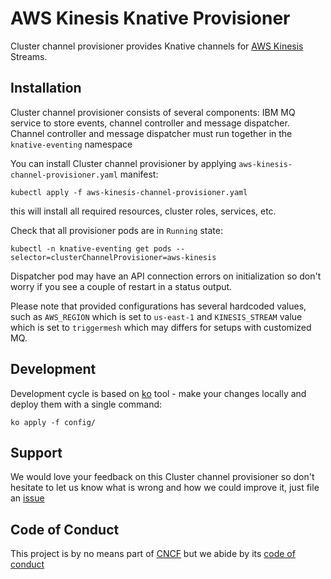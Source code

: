# AWS Kinesis Knative Provisioner

Cluster channel provisioner provides Knative channels for [AWS Kinesis](https://aws.amazon.com/kinesis/) Streams.


## Installation

Cluster channel provisioner consists of several components: IBM MQ service to store events, channel controller and message dispatcher. Channel controller and message dispatcher must run together in the `knative-eventing` namespace

You can install Cluster channel provisioner by applying `aws-kinesis-channel-provisioner.yaml` manifest:

```
kubectl apply -f aws-kinesis-channel-provisioner.yaml
```
 this will install all required resources, cluster roles, services, etc.

Check that all provisioner pods are in `Running` state:

```
kubectl -n knative-eventing get pods --selector=clusterChannelProvisioner=aws-kinesis
```

Dispatcher pod may have an API connection errors on initialization so don't worry if you see a couple of restart in a status output.  


Please note that provided configurations has several hardcoded values, such as `AWS_REGION` which is set to `us-east-1` and `KINESIS_STREAM` value which is set to `triggermesh` which may differs for setups with customized MQ. 
  

## Development

Development cycle is based on [ko](https://github.com/google/ko) tool - make your changes locally and deploy them with a single command:  

```
ko apply -f config/
```


## Support

We would love your feedback on this Cluster channel provisioner so don't hesitate to let us know what is wrong and how we could improve it, just file an [issue](https://github.com/triggermesh/aws-kinesis-provisioner/issues/new)

## Code of Conduct

This project is by no means part of [CNCF](https://www.cncf.io/) but we abide by its [code of conduct](https://github.com/cncf/foundation/blob/master/code-of-conduct.md)

